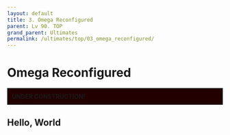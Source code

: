```yaml
---
layout: default
title: 3. Omega Reconfigured
parent: Lv 90. TOP
grand_parent: Ultimates
permalink: /ultimates/top/03_omega_reconfigured/
---
```


# Omega Reconfigured

<div style="background-color: #200 ; padding: 10px; border: 1px solid;">
<b>UNDER CONSTRUCTION!</b>
</div>

## Hello, World
